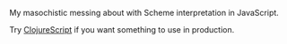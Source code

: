 My masochistic messing about with Scheme interpretation in JavaScript.

Try [ClojureScript][clojurescript] if you want something to use in
production.

[clojurescript]: https://github.com/clojure/clojurescript
